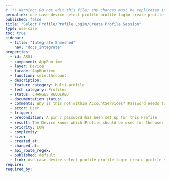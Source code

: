 ```yaml
---
# !!! Warning: Do not edit this file; any changes must be replicated in Excel !!!
permalink: use-case-device-select-profile-profile-login-create-profile-session
published: false
title: "Select Profile/Profile Login/Create Profile Session"
type: use-case
toc: true
sidebar:
  - title: "Integrate Enmeshed"
    nav: "docs_integrate"
properties:
  - id: ARS1
  - component: AppRuntime
  - layer: Device
  - facade: AppRuntime
  - function: selectAccount
  - description:
  - feature category: Multi-profile
  - tech category: Profiles
  - status: CHANGES REQUIRED
  - documentation status:
  - comments: Why is this not within AccountServices? Password needs to be taken into consideration
  - actor: User
  - trigger:
  - precondition: A pin / password has been set up for this Profile
  - result: The Device knows which Profile should be used for the user interface or any action.     If a specific action was triggered to select the Profile, the action is now executed     If not, the User is redirected to the Profile's Start Screen
  - priority: LOW
  - complexity:
  - size:
  - created_at:
  - changed_at:
  - api_route_regex:
  - published: default
  - link: use-case-device-select-profile-profile-login-create-profile-session
require:
required_by:
---
```

